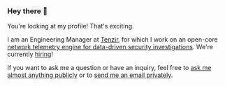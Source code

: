 ### Hey there 👋

You're looking at my profile! That's exciting.

I am an Engineering Manager at [Tenzir][employer], for which I work on an open-core [network telemetry engine for data-driven security investigations][vast]. We're currently [hiring][workable]!

If you want to ask me a question or have an inquiry, feel free to [ask me almost anything publicly][create-issue] or to [send me an email privately][send-email].

[employer]: https://tenzir.com
[vast]: https://github.com/tenzir/vast
[workable]: https://apply.workable.com/tenzir
[create-issue]: https://github.com/dominiklohmann/dominiklohmann/issues/new/choose
[send-email]: mailto:mail@dominiklohmann.de

